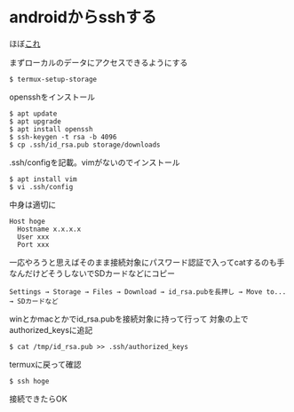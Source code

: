 # androidからsshする

ほぼ[これ](https://qiita.com/class2glass/items/8ae0b34543a9e5d1ec2d)

まずローカルのデータにアクセスできるようにする
```
$ termux-setup-storage
```
opensshをインストール
```
$ apt update
$ apt upgrade
$ apt install openssh
$ ssh-keygen -t rsa -b 4096
$ cp .ssh/id_rsa.pub storage/downloads
```
.ssh/configを記載。vimがないのでインストール
```
$ apt install vim
$ vi .ssh/config
```
中身は適切に
```
Host hoge
  Hostname x.x.x.x
  User xxx
  Port xxx
```

一応やろうと思えばそのまま接続対象にパスワード認証で入ってcatするのも手なんだけどそうしないでSDカードなどにコピー
```
Settings → Storage → Files → Download → id_rsa.pubを長押し → Move to... → SDカードなど
```

winとかmacとかでid_rsa.pubを接続対象に持って行って
対象の上でauthorized_keysに追記
```
$ cat /tmp/id_rsa.pub >> .ssh/authorized_keys
```

termuxに戻って確認
```
$ ssh hoge
```

接続できたらOK